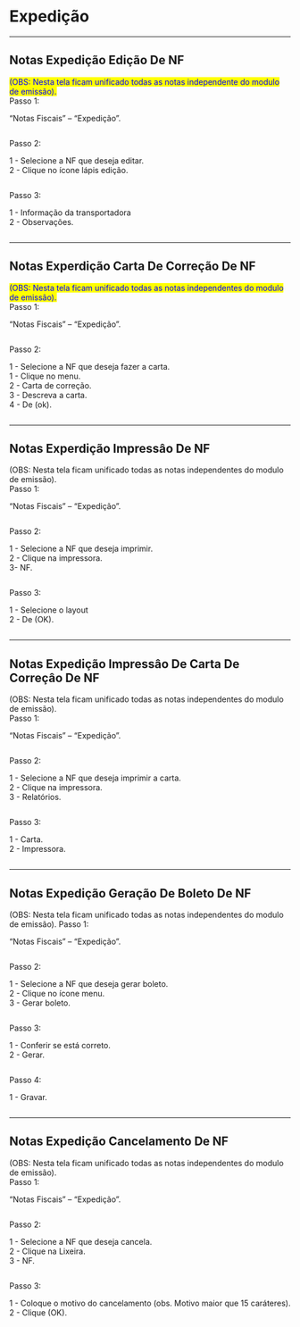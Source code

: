 # Expedição

***

## Notas Expedição Edição De NF

<mark style="color:blue;">(OBS: Nesta tela ficam unificado todas as notas independente do modulo de emissão).</mark>\
Passo 1:

“Notas Fiscais” – “Expedição”.

<figure><img src="../../.gitbook/assets/image (37).png" alt=""><figcaption></figcaption></figure>

Passo 2:

1 - Selecione a NF que deseja editar.\
2 - Clique no ícone lápis edição.

<figure><img src="../../.gitbook/assets/image (1) (1) (1).png" alt=""><figcaption></figcaption></figure>

Passo 3:

1 - Informação da transportadora\
2 - Observações.

<figure><img src="../../.gitbook/assets/image (2) (1) (1).png" alt=""><figcaption></figcaption></figure>

***

## Notas Experdição Carta De Correção De NF

<mark style="color:blue;">(OBS: Nesta tela ficam unificado todas as notas independentes do modulo de emissão).</mark>\
Passo 1:

“Notas Fiscais” – “Expedição”.

<figure><img src="../../.gitbook/assets/image (3) (1) (1).png" alt=""><figcaption></figcaption></figure>

&#x20;Passo 2:

1 - Selecione a NF que deseja fazer a carta.\
1 - Clique no menu.\
2 - Carta de correção.\
3 - Descreva a carta.\
4 - De (ok).

<figure><img src="../../.gitbook/assets/image (4) (1) (1).png" alt=""><figcaption></figcaption></figure>

***

## Notas Experdição Impressâo De NF

(OBS: Nesta tela ficam unificado todas as notas independentes do modulo de emissão).\
Passo 1:

“Notas Fiscais” – “Expedição”.

<figure><img src="../../.gitbook/assets/image (5) (1) (1).png" alt=""><figcaption></figcaption></figure>

Passo 2:

1 - Selecione a NF que deseja imprimir.\
2 - Clique na impressora.\
3- NF.

<figure><img src="../../.gitbook/assets/image (6) (1) (1).png" alt=""><figcaption></figcaption></figure>

Passo 3:

1 - Selecione o layout\
2 - De (OK).

<figure><img src="../../.gitbook/assets/image (7) (1) (1).png" alt=""><figcaption></figcaption></figure>

***

## Notas Expedição Impressâo De Carta De Correçâo De NF

(OBS: Nesta tela ficam unificado todas as notas independentes do modulo de emissão).\
Passo 1:

“Notas Fiscais” – “Expedição”.

<figure><img src="../../.gitbook/assets/image (8) (1) (1).png" alt=""><figcaption></figcaption></figure>

Passo 2:

1 - Selecione a NF que deseja imprimir a carta.\
2 - Clique na impressora.\
3 - Relatórios.

<figure><img src="../../.gitbook/assets/image (9) (1) (1).png" alt=""><figcaption></figcaption></figure>

Passo 3:

1 - Carta.\
2 - Impressora.

<figure><img src="../../.gitbook/assets/image (10) (1) (1).png" alt=""><figcaption></figcaption></figure>

***

## Notas Expedição Geração De Boleto De NF

(OBS: Nesta tela ficam unificado todas as notas independentes do modulo de emissão). Passo 1:

“Notas Fiscais” – “Expedição”.

<figure><img src="../../.gitbook/assets/image (11) (1) (1).png" alt=""><figcaption></figcaption></figure>

Passo 2:

1 - Selecione a NF que deseja gerar boleto.\
2 - Clique no ícone menu.\
3 - Gerar boleto.

<figure><img src="../../.gitbook/assets/image (12) (1) (1).png" alt=""><figcaption></figcaption></figure>

Passo 3:

1 - Conferir se está correto.\
2 - Gerar.

<figure><img src="../../.gitbook/assets/image (13) (1) (1).png" alt=""><figcaption></figcaption></figure>

Passo 4:

1 - Gravar.

<figure><img src="../../.gitbook/assets/image (14) (1) (1).png" alt=""><figcaption></figcaption></figure>

***

## Notas Expedição Cancelamento De NF

(OBS: Nesta tela ficam unificado todas as notas independentes do modulo de emissão).\
Passo 1:

“Notas Fiscais” – “Expedição”.

<figure><img src="../../.gitbook/assets/image (15) (1) (1).png" alt=""><figcaption></figcaption></figure>

Passo 2:

1 - Selecione a NF que deseja cancela.\
2 - Clique na Lixeira.\
3 - NF.

<figure><img src="../../.gitbook/assets/image (16) (1) (1).png" alt=""><figcaption></figcaption></figure>

Passo 3:

1 - Coloque o motivo do cancelamento (obs. Motivo maior que 15 caráteres).\
2 - Clique (OK).

<figure><img src="../../.gitbook/assets/image (444).png" alt=""><figcaption></figcaption></figure>
